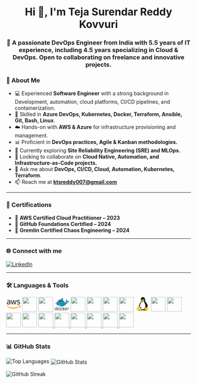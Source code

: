 <h1 align="center">Hi 👋, I'm Teja Surendar Reddy Kovvuri</h1>
<h3 align="center">🚀 A passionate DevOps Engineer from India with 5.5 years of IT experience, including 4.5 years specializing in Cloud & DevOps. Open to collaborating on freelance and innovative projects.</h3>

### 🌟 About Me  
- 💻 Experienced **Software Engineer** with a strong background in Development, automation, cloud platforms, CI/CD pipelines, and containerization.  
- 🔧 Skilled in **Azure DevOps, Kubernetes, Docker, Terraform, Ansible, Git, Bash, Linux**.  
- ☁️ Hands-on with **AWS & Azure** for infrastructure provisioning and management.  
- 📊 Proficient in **DevOps practices, Agile & Kanban methodologies.**
- 🌱 Currently exploring **Site Reliability Engineering (SRE) and MLOps.**  
- 👯 Looking to collaborate on **Cloud Native, Automation, and Infrastructure-as-Code projects.**  
- 💬 Ask me about **DevOps, CI/CD, Cloud, Automation, Kubernetes, Terraform**.  
- 📫 Reach me at **ktsreddy007@gmail.com**  

---

### 📜 Certifications  
- 🏅 **AWS Certified Cloud Practitioner – 2023**
- 🏅 **GitHub Foundations Certified – 2024**  
- 🏅 **Gremlin Certified Chaos Engineering – 2024**  

---

### 🌐 Connect with me  
<p align="left">
<a href="https://www.linkedin.com/in/tejasurendarreddy" target="blank">
  <img align="center" src="https://raw.githubusercontent.com/rahuldkjain/github-profile-readme-generator/master/src/images/icons/Social/linked-in-alt.svg" alt="LinkedIn" height="30" width="40" />
</a>
</p>

---

### 🛠️ Languages & Tools  
<p align="left">
<a href="https://aws.amazon.com"><img src="https://raw.githubusercontent.com/devicons/devicon/master/icons/amazonwebservices/amazonwebservices-original-wordmark.svg" width="40" height="40"/></a>
<a href="https://azure.microsoft.com"><img src="https://www.vectorlogo.zone/logos/microsoft_azure/microsoft_azure-icon.svg" width="40" height="40"/></a>
<a href="https://kubernetes.io"><img src="https://www.vectorlogo.zone/logos/kubernetes/kubernetes-icon.svg" width="40" height="40"/></a>
<a href="https://www.docker.com/"><img src="https://raw.githubusercontent.com/devicons/devicon/master/icons/docker/docker-original-wordmark.svg" width="40" height="40"/></a>
<a href="https://www.terraform.io/"><img src="https://www.vectorlogo.zone/logos/terraformio/terraformio-icon.svg" width="40" height="40"/></a>
<a href="https://www.ansible.com/"><img src="https://www.vectorlogo.zone/logos/ansible/ansible-icon.svg" width="40" height="40"/></a>
<a href="https://git-scm.com/"><img src="https://www.vectorlogo.zone/logos/git-scm/git-scm-icon.svg" width="40" height="40"/></a>
<a href="https://www.gnu.org/software/bash/"><img src="https://www.vectorlogo.zone/logos/gnu_bash/gnu_bash-icon.svg" width="40" height="40"/></a>
<a href="https://www.linux.org/"><img src="https://raw.githubusercontent.com/devicons/devicon/master/icons/linux/linux-original.svg" width="40" height="40"/></a>
<a href="https://www.jenkins.io"><img src="https://www.vectorlogo.zone/logos/jenkins/jenkins-icon.svg" width="40" height="40"/></a>
<a href="https://grafana.com"><img src="https://www.vectorlogo.zone/logos/grafana/grafana-icon.svg" width="40" height="40"/></a>
<a href="https://prometheus.io"><img src="https://www.vectorlogo.zone/logos/prometheusio/prometheusio-icon.svg" width="40" height="40"/></a>
<a href="https://splunk.com"><img src="https://www.vectorlogo.zone/logos/splunk/splunk-icon.svg" width="40" height="40"/></a>
<a href="https://github.com/" target="_blank"> 
    <img src="https://www.vectorlogo.zone/logos/github/github-icon.svg" width="40" height="40"/> 
  </a> 
  <a href="https://www.jenkins.io/" target="_blank"> 
    <img src="https://www.vectorlogo.zone/logos/jenkins/jenkins-icon.svg" width="40" height="40"/> 
  </a> 
  <a href="https://learn.microsoft.com/en-us/azure/azure-functions/" target="_blank"> 
    <img src="https://www.vectorlogo.zone/logos/microsoft/microsoft-icon.svg" width="40" height="40"/> 
  </a> 
  <a href="https://owasp.org/www-project-top-ten/" target="_blank"> 
    <img src="https://www.vectorlogo.zone/logos/owasp/owasp-icon.svg" width="40" height="40"/> 
  </a> 
  <a href="https://www.sonarsource.com/products/sonarqube/" target="_blank"> 
    <img src="https://www.vectorlogo.zone/logos/sonarsource/sonarsource-icon.svg" width="40" height="40"/> 
  </a> 
  <a href="https://www.microsoft.com/en-us/windows-server" target="_blank"> 
    <img src="https://www.vectorlogo.zone/logos/microsoft/microsoft-icon.svg" width="40" height="40"/> 
  </a> 
</p>

---

### 📊 GitHub Stats  
<p><img align="left" src="https://github-readme-stats.vercel.app/api/top-langs?username=ktsreddy007&show_icons=true&locale=en&layout=compact" alt="Top Languages" /></p>  

<p>&nbsp;<img align="center" src="https://github-readme-stats.vercel.app/api?username=ktsreddy007&show_icons=true&locale=en" alt="GitHub Stats" /></p>  

<p><img align="center" src="https://github-readme-streak-stats.herokuapp.com/?user=ktsreddy007" alt="GitHub Streak" /></p>  
